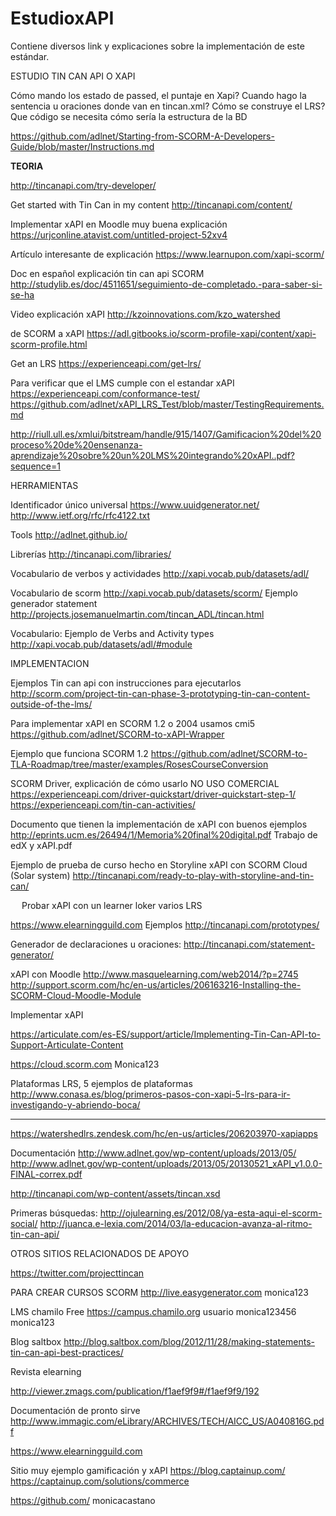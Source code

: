 # EstudioxAPI
Contiene diversos link y explicaciones sobre la implementación de este estándar.

ESTUDIO TIN CAN API O XAPI

Cómo mando los estado de passed, el puntaje en Xapi?
Cuando hago la sentencia u oraciones donde van en tincan.xml?
Cómo se construye el LRS? Que código se necesita cómo sería la estructura de la BD

https://github.com/adlnet/Starting-from-SCORM-A-Developers-Guide/blob/master/Instructions.md

<b>TEORIA</b>

http://tincanapi.com/try-developer/

Get started with Tin Can in my content
http://tincanapi.com/content/

Implementar xAPI en Moodle muy buena explicación
https://urjconline.atavist.com/untitled-project-52xv4

Artículo interesante de explicación
https://www.learnupon.com/xapi-scorm/

Doc en español explicación tin can api SCORM
http://studylib.es/doc/4511651/seguimiento-de-completado.-para-saber-si-se-ha


Video explicación xAPI
http://kzoinnovations.com/kzo_watershed

de SCORM a xAPI
https://adl.gitbooks.io/scorm-profile-xapi/content/xapi-scorm-profile.html

Get an LRS
https://experienceapi.com/get-lrs/

Para verificar que el LMS cumple con el estandar xAPI
https://experienceapi.com/conformance-test/
https://github.com/adlnet/xAPI_LRS_Test/blob/master/TestingRequirements.md

http://riull.ull.es/xmlui/bitstream/handle/915/1407/Gamificacion%20del%20proceso%20de%20ensenanza-aprendizaje%20sobre%20un%20LMS%20integrando%20xAPI..pdf?sequence=1

HERRAMIENTAS 

Identificador único universal
https://www.uuidgenerator.net/
http://www.ietf.org/rfc/rfc4122.txt

Tools
http://adlnet.github.io/

Librerías
http://tincanapi.com/libraries/

Vocabulario de verbos y actividades
http://xapi.vocab.pub/datasets/adl/

Vocabulario de scorm
http://xapi.vocab.pub/datasets/scorm/
Ejemplo generador statement
http://projects.josemanuelmartin.com/tincan_ADL/tincan.html

Vocabulario: Ejemplo de Verbs and Activity types
http://xapi.vocab.pub/datasets/adl/#module

IMPLEMENTACION

Ejemplos Tin can api con instrucciones para ejecutarlos
http://scorm.com/project-tin-can-phase-3-prototyping-tin-can-content-outside-of-the-lms/

Para implementar xAPI en SCORM 1.2 o 2004 usamos cmi5
https://github.com/adlnet/SCORM-to-xAPI-Wrapper

Ejemplo que funciona SCORM 1.2
https://github.com/adlnet/SCORM-to-TLA-Roadmap/tree/master/examples/RosesCourseConversion

SCORM Driver, explicación de cómo usarlo NO USO COMERCIAL
https://experienceapi.com/driver-quickstart/driver-quickstart-step-1/
https://experienceapi.com/tin-can-activities/

Documento que tienen la implementación de xAPI con buenos ejemplos
http://eprints.ucm.es/26494/1/Memoria%20final%20digital.pdf
Trabajo de edX y xAPI.pdf

Ejemplo de prueba de curso hecho en Storyline xAPI con SCORM Cloud (Solar system)
http://tincanapi.com/ready-to-play-with-storyline-and-tin-can/





 
Probar xAPI con un learner loker varios LRS

 


https://www.elearningguild.com
Ejemplos http://tincanapi.com/prototypes/

Generador de declaraciones u oraciones:
http://tincanapi.com/statement-generator/

xAPI con Moodle
http://www.masquelearning.com/web2014/?p=2745
http://support.scorm.com/hc/en-us/articles/206163216-Installing-the-SCORM-Cloud-Moodle-Module

Implementar xAPI

https://articulate.com/es-ES/support/article/Implementing-Tin-Can-API-to-Support-Articulate-Content


https://cloud.scorm.com
Monica123

Plataformas LRS, 5 ejemplos de plataformas
http://www.conasa.es/blog/primeros-pasos-con-xapi-5-lrs-para-ir-investigando-y-abriendo-boca/

----------
https://watershedlrs.zendesk.com/hc/en-us/articles/206203970-xapiapps

Documentación
http://www.adlnet.gov/wp-content/uploads/2013/05/
http://www.adlnet.gov/wp-content/uploads/2013/05/20130521_xAPI_v1.0.0-FINAL-correx.pdf


http://tincanapi.com/wp-content/assets/tincan.xsd

Primeras búsquedas:
http://ojulearning.es/2012/08/ya-esta-aqui-el-scorm-social/
http://juanca.e-lexia.com/2014/03/la-educacion-avanza-al-ritmo-tin-can-api/

OTROS SITIOS RELACIONADOS DE APOYO

https://twitter.com/projecttincan

PARA CREAR CURSOS SCORM 
http://live.easygenerator.com
monica123

LMS chamilo Free
https://campus.chamilo.org
usuario monica123456
monica123

Blog  saltbox
http://blog.saltbox.com/blog/2012/11/28/making-statements-tin-can-api-best-practices/


Revista elearning

http://viewer.zmags.com/publication/f1aef9f9#/f1aef9f9/192

Documentación de pronto sirve
http://www.immagic.com/eLibrary/ARCHIVES/TECH/AICC_US/A040816G.pdf

https://www.elearningguild.com

Sitio muy ejemplo gamificación y xAPI
https://blog.captainup.com/
https://captainup.com/solutions/commerce

https://github.com/
monicacastano

